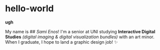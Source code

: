 # hello-world
**ugh**

My name is ## *Sami Enos*! I'm a senior at UNI studying **Interactive Digital Studies** *(digital imaging & digital visualization bundles)* with an art minor. When I graduate, I hope to land a graphic design job! :sparkles: 
